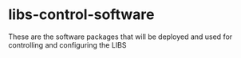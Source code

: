 # libs-control-software
 These are the software packages that will be deployed and used for controlling and configuring the LIBS
